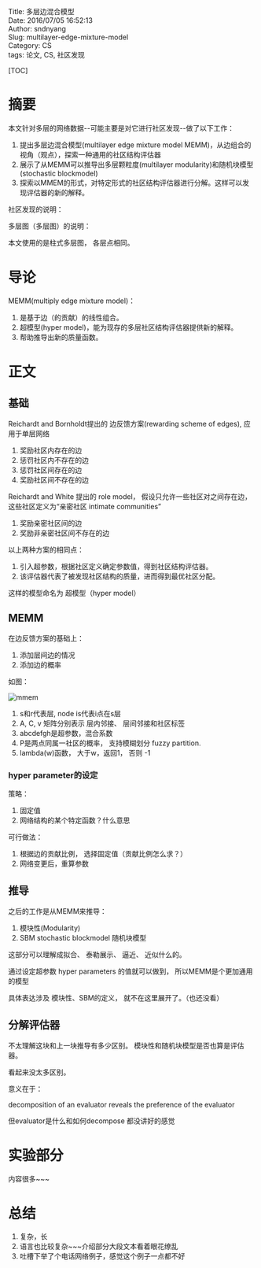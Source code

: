 Title: 多层边混合模型   
Date: 2016/07/05 16:52:13       
Author: sndnyang  
Slug: multilayer-edge-mixture-model   
Category: CS   
tags: 论文, CS, 社区发现  

[TOC]

# 摘要

本文针对多层的网络数据--可能主要是对它进行社区发现--做了以下工作：

1. 提出多层边混合模型(multilayer edge mixture model MEMM)，从边组合的视角（观点），探索一种通用的社区结构评估器
2. 展示了从MEMM可以推导出多层颗粒度(multilayer modularity)和随机块模型(stochastic blockmodel)
3. 探索以MMEM的形式，对特定形式的社区结构评估器进行分解。这样可以发现评估器的新的解释。

社区发现的说明：

多层图（多层图）的说明：


本文使用的是柱式多层图， 各层点相同。

# 导论

MEMM(multiply edge mixture model)：  

1. 是基于边（的贡献）的线性组合。
2. 超模型(hyper model)，能为现存的多层社区结构评估器提供新的解释。
3. 帮助推导出新的质量函数。

# 正文

## 基础

Reichardt and Bornholdt提出的 边反馈方案(rewarding scheme of edges), 应用于单层网络

1. 奖励社区内存在的边
2. 惩罚社区内不存在的边
3. 惩罚社区间存在的边
4. 奖励社区间不存在的边

Reichardt and White 提出的 role model， 假设只允许一些社区对之间存在边，这些社区定义为“亲密社区 intimate communities”

1. 奖励亲密社区间的边
2. 奖励非亲密社区间不存在的边

以上两种方案的相同点：

1. 引入超参数，根据社区定义确定参数值，得到社区结构评估器。
2. 该评估器代表了被发现社区结构的质量，进而得到最优社区分配。

这样的模型命名为 超模型（hyper model）

## MEMM

在边反馈方案的基础上：

1. 添加层间边的情况
2. 添加边的概率

如图：

![mmem](http://7xt8es.com1.z0.glb.clouddn.com/paper/memm/mmem.png)

1. s和r代表层, node is代表i点在s层
2. A, C, v 矩阵分别表示 层内邻接、 层间邻接和社区标签
3. abcdefgh是超参数，混合系数
4. P是两点同属一社区的概率， 支持模糊划分 fuzzy partition.
5. lambda(w)函数， 大于w，返回1， 否则 -1

### hyper parameter的设定

策略：

1. 固定值
2. 网络结构的某个特定函数？什么意思

可行做法：

1. 根据边的贡献比例， 选择固定值（贡献比例怎么求？）
2. 网络变更后，重算参数


## 推导

之后的工作是从MEMM来推导：

1. 模块性(Modularity)
2. SBM stochastic blockmodel 随机块模型

这部分可以理解成拟合、 泰勒展示、 逼近、 近似什么的。

通过设定超参数 hyper parameters 的值就可以做到， 所以MEMM是个更加通用的模型

具体表达涉及 模块性、SBM的定义， 就不在这里展开了。（也还没看）

## 分解评估器

不太理解这块和上一块推导有多少区别。 模块性和随机块模型是否也算是评估器。

看起来没太多区别。

意义在于：

decomposition of an evaluator reveals the preference of the evaluator

但evaluator是什么和如何decompose 都没讲好的感觉

# 实验部分

内容很多~~~

# 总结

1. 复杂，长
2. 语言也比较复杂~~~介绍部分大段文本看着眼花缭乱
3. 吐槽下举了个电话网络例子，感觉这个例子一点都不好


